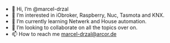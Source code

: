 - 👋 Hi, I’m @marcel-drzal
- 👀 I’m interested in iObroker, Raspberry, Nuc, Tasmota and KNX.
- 🌱 I’m currently learning Netwerk and House automation.
- 💞️ I’m looking to collaborate on all the topics over on.
- 📫 How to reach me marcel-drzal@arcor.de

 

<!---
marcel-drzal/marcel-drzal is a ✨ special ✨ repository because its `README.md` (this file) appears on your GitHub profile.
You can click the Preview link to take a look at your changes.
--->

